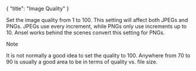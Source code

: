 {
    "title": "Image Quality"
}

Set the image quality from 1 to 100. This setting will affect both JPEGs and PNGs. JPEGs use every increment, while PNGs only use increments up to 10. Ansel works behind the scenes convert this setting for PNGs.

<div class="Note">
    <div class="Note__Title">
        Note
    </div>
    <div class="Note__Body">
        <p>It is not normally a good idea to set the quality to 100. Anywhere from 70 to 90 is usually a good area to be in terms of quality vs. file size.</p>
    </div>
</div>
